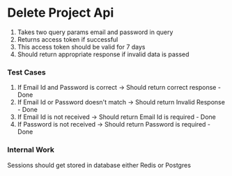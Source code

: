 # Delete Project Api

1. Takes two query params email and password in query
2. Returns access token if successful
3. This access token should be valid for 7 days
4. Should return appropriate response if invalid data is passed

### Test Cases

1. If Email Id and Password is correct -> Should return correct response - Done
2. If Email Id or Password doesn't match -> Should return Invalid Response - Done
3. If Email Id is not received -> Should return Email Id is required - Done
4. If Password is not received -> Should return Password is required - Done

### Internal Work
Sessions should get stored in database either Redis or Postgres